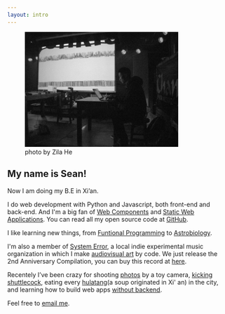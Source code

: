 ```yaml
---
layout: intro
---
```


<figure class="me">
    <img src="/img/sean2.jpg" alt="Sean Lee" width="350"/>
    <figcaption>photo by Zila He</figcaption>
</figure>

## My name is Sean!

Now I am doing my B.E in Xi’an.

I do web development with Python and Javascript, both front-end and back-end. And I'm a big fan of [Web Components][web_components] and [Static Web Applications][staticapps]. You can read all my open source code at [GitHub][github].

I like learning new things, from [Funtional Programming][progfun] to [Astrobiology][astrobiology]. 

I'm also a member of [System Error][system_error], a local indie experimental music organization in which I make [audiovisual art][kunjinkao_video] by code. We just release the 2nd Anniversary Compilation, you can buy this record at [here][se2].

Recentely I’ve been crazy for shooting [photos][photos] by a toy camera, [kicking shuttlecock][jianzi], eating every [hulatang][hulatang](a soup originated in Xi' an) in the city, and learning how to build web apps [without backend][nobackend].

Feel free to [email me][email].

[xian]: http://en.wikipedia.org/wiki/Xi%27an
[web_components]: http://www.w3.org/TR/components-intro/
[staticapps]: http://www.staticapps.org/
[github]: http://github.com/seansay
[astrobiology]: /certificates/astrobio.pdf
[progfun]: /certificates/progfun.pdf
[system_error]: http://site.douban.com/System-error/
[kunjinkao_video]: http://site.douban.com/kunjinkao/widget/videos/13803886/video/319234/
[se2]: http://se2.kunjinkao.org/
[photos]: http://photos.notimportant.org
[jianzi]: http://instagram.com/p/islRPBPRjX/
[hulatang]: http://instagram.com/p/gVHTDuPRgg/
[nobackend]: http://nobackend.org/
[email]: mailto:iseansay@gmail.com
